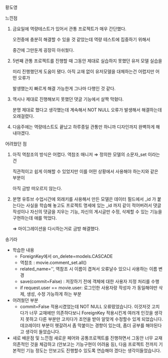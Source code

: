 황도영

느낀점

1. 금요일에 역량테스트가 있어서 관통 프로젝트가 매우 간단했다.
    
    오전중에 충분히 해결할 수 있을 것 같았는데 역량 테스트에 집중하기 위해서 
    
    중간에 그만둔게 굉장히 아쉬웠다.
    
2. 5번째 관통 프로젝트를 진행할 때 그동안 제대로 실습하지 못했던 유저 모델 실습을 
    
    미리 진행했던게 도움이 됐다. 아직 교재 없이 유저모델을 대체하는건 어렵지만 어떤 오류가
    
    발생했는지 빠르게 해결 가능한게 그나마 다행인 것 같다.
    
3. 역시나 제대로 진행해보지 못했던 댓글 기능에서 살짝 막혔다.
    
    분명 제대로 했다고 생각했는데 계속해서 NOT NULL 오류가 발생해서 해결하는데 오래걸렸다.
    
4. 다음주에는 역량테스트도 끝났고 하루종일 관통만 하니까 디자인까지 완벽하게 해 내야겠다.

어려웠던 점

1. 아직 역참조의 방식은 어렵다. 역참조 매니저 ⇒ 정의한 모델의 소문자_set 이라는건
    
    직관적이고 쉽게 이해할 수 있었지만 이를 어떤 상황에서 사용해야 하는지와 같은 부분이
    
    아직 금방 떠오르지 않는다.
    
2. 분명 유튜브 수업시간에 외래키를 사용해서 만든 모델은 데이터 필드에서 _id 가 붙는다는 사실을 학습해 놓고도 프로젝트 명세에 있는 _id 까지 같이 적어버려서 댓글 작성이나 자신의 댓글을 지우는 기능, 자신의 게시글만 수정, 삭제할 수 있는 기능을 구현하는데 애를 먹었다.
    
    ⇒ 마이그레이션을 다시하는거로 금방 해결했다.

송기라

- 학습한 내용
  - ForeignKey에서 on_delete=models.CASCADE
  - 역참조 : movie.comment_set.all()
  - related_name='', 역참조 시 이름이 겹쳐서 오류날수 있으니 사용하는 이름 변경
  - save(commit=False) : 저장하기 전에 객체에 대한 사용자 지정 처리를 수행
  - if request.user == movie.user: 로그인한 사용자랑 작성자 가 동일해야만 삭제, 생성, 수정 가능하게 하는 부분
- 어려웠던 부분
  - commit=False 적용시켰었는데 NOT NULL 오류떴었습니다. 이것저것 고치다가 너무 교재에만 의존하다보니 ForeignKey 적용시킨게 여러개 인것을 생각지 못하고 다른 부분만 고치다가 조언을 받아 알맞게 수정할수 있게 되었습니다.
    데코레이터 부분이 헷갈려서 좀 막붙이는 경향이 있는데, 좀더 공부를 해야된다고 생각이 들었습니다.
- 새로 배운점 및 느낀점
  새로운 페어와 공통프로젝트를 진행하면서 그동안 너무 교재의존적인 것을 체감하고 (안보고는 기능구현이 어려움 등), 다음 프로젝트 전까지 기본적인 기능 정도는 안보고도 진행할수 있도록 연습해야 겠다는 생각이들었습니다.